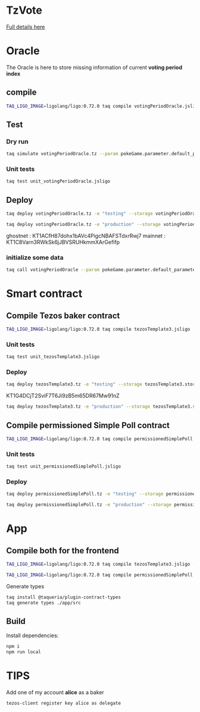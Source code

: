 # TzVote

[logo]: https://i.imgflip.com/r56sp.jpg?a456398 "Vote"

[Full details here](https://hackmd.io/EBB3pObiT5y5eJs4tPQjXQ?view)

# Oracle

The Oracle is here to store missing information of current **voting period index**

## compile

```bash
TAQ_LIGO_IMAGE=ligolang/ligo:0.72.0 taq compile votingPeriodOracle.jsligo
```

## Test

### Dry run

```bash
taq simulate votingPeriodOracle.tz --param pokeGame.parameter.default_parameter.tz  --sender alice --protocol nairobi
```

### Unit tests

```bash
taq test unit_votingPeriodOracle.jsligo
```

## Deploy

```bash
taq deploy votingPeriodOracle.tz -e "testing" --storage votingPeriodOracle.storage.ghostnet.tz
```

```bash
taq deploy votingPeriodOracle.tz -e "production" --storage votingPeriodOracle.storage.mainnet.tz
```

ghostnet : KT1ACfH87dohx1bAVc4PigcNBAFSTdxrRwj7
mainnet : KT1C8Varn3RWkSk6jJBVSRUHkmmXArGefifp

### initialize some data

```bash
taq call votingPeriodOracle --param pokeGame.parameter.default_parameter.tz  -e testing
```

# Smart contract

## Compile Tezos baker contract

```bash
TAQ_LIGO_IMAGE=ligolang/ligo:0.72.0 taq compile tezosTemplate3.jsligo
```

### Unit tests

```bash
taq test unit_tezosTemplate3.jsligo
```

### Deploy

```bash
taq deploy tezosTemplate3.tz -e "testing" --storage tezosTemplate3.storage.ghostnet.tz
```

KT1G4DCjT2SviF7T6Ji9zB5m65DR67Mw91nZ

```bash
taq deploy tezosTemplate3.tz -e "production" --storage tezosTemplate3.storage.mainnet.tz
```

## Compile permissioned Simple Poll contract

```bash
TAQ_LIGO_IMAGE=ligolang/ligo:0.72.0 taq compile permissionedSimplePoll.jsligo
```

### Unit tests

```bash
taq test unit_permissionedSimplePoll.jsligo
```

### Deploy

```bash
taq deploy permissionedSimplePoll.tz -e "testing" --storage permissionedSimplePoll.storage.ghostnet.tz
```

```bash
taq deploy permissionedSimplePoll.tz -e "production" --storage permissionedSimplePoll.storage.mainnet.tz
```

# App

## Compile both for the frontend

```bash
TAQ_LIGO_IMAGE=ligolang/ligo:0.72.0 taq compile tezosTemplate3.jsligo --json && mv artifacts/tezosTemplate3.json ./app/src/contracttemplates/

TAQ_LIGO_IMAGE=ligolang/ligo:0.72.0 taq compile permissionedSimplePoll.jsligo --json && mv artifacts/permissionedSimplePoll.json ./app/src/contracttemplates/
```

Generate types

```bash
taq install @taqueria/plugin-contract-types
taq generate types ./app/src
```

## Build

Install dependencies:

```bash
npm i
npm run local
```

# TIPS

Add one of my account **alice** as a baker

```
tezos-client register key alice as delegate
```

